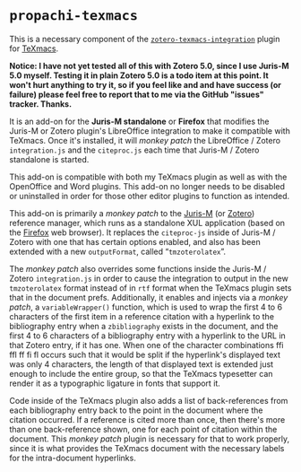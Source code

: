 # `propachi-texmacs` #

This is a necessary component of the [`zotero-texmacs-integration`](https://github.com/KarlHegbloom/zotero-texmacs-integration) plugin for [TeXmacs](http://www.texmacs.org).

__Notice: I have not yet tested all of this with Zotero 5.0, since I use Juris-M 5.0 myself. Testing it in plain Zotero 5.0 is a todo item at this point. It won't hurt anything to try it, so if you feel like and and have success (or failure) please feel free to report that to me via the GitHub "issues" tracker. Thanks.__

It is an add-on for the __Juris-M standalone__ or __Firefox__ that modifies the Juris-M or Zotero plugin's LibreOffice integration to make it compatible with TeXmacs. Once it's installed, it will *monkey patch* the LibreOffice / Zotero `integration.js` and the `citeproc.js` each time that Juris-M / Zotero standalone is started.

This add-on is compatible with both my TeXmacs plugin as well as with the OpenOffice and Word plugins. This add-on no longer needs to be disabled or uninstalled in order for those other editor plugins to function as intended.

This add-on is primarily a *monkey patch* to the [Juris-M](https://juris-m.github.io) (or [Zotero](https://www.zotero.org)) reference manager, which runs as a standalone XUL application (based on the [Firefox](https://www.mozilla.org/en-US/firefox/products/) web browser). It replaces the `citeproc-js` inside of Juris-M / Zotero with one that has certain options enabled, and also has been extended with a new `outputFormat`, called “`tmzoterolatex`”.

The *monkey patch* also overrides some functions inside the Juris-M / Zotero `integration.js` in order to cause the integration to output in the new `tmzoterolatex` format instead of in `rtf` format when the TeXmacs plugin sets that in the document prefs. Additionally, it enables and injects via a *monkey patch*, a `variableWrapper()` function, which is used to wrap the first 4 to 6 characters of the first item in a reference citation with a hyperlink to the bibliography entry when a `zbibliography` exists in the document, and the first 4 to 6 characters of a bibliography entry with a hyperlink to the URL in that Zotero entry, if it has one. When one of the character combinations ffi ffl ff fi fl occurs such that it would be split if the hyperlink's displayed text was only 4 characters, the length of that displayed text is extended just enough to include the entire group, so that the TeXmacs typesetter can render it as a typographic ligature in fonts that support it.

Code inside of the TeXmacs plugin also adds a list of back-references from each bibliography entry back to the point in the document where the citation occurred. If a reference is cited more than once, then there's more than one back-reference shown, one for each point of citation within the document. This *monkey patch* plugin is necessary for that to work properly, since it is what provides the TeXmacs document with the necessary labels for the intra-document hyperlinks.
